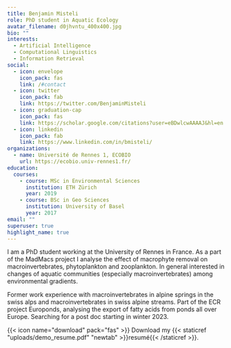 ```yaml
---
title: Benjamin Misteli
role: PhD student in Aquatic Ecology
avatar_filename: d0jhvntu_400x400.jpg
bio: ""
interests:
  - Artificial Intelligence
  - Computational Linguistics
  - Information Retrieval
social:
  - icon: envelope
    icon_pack: fas
    link: /#contact
  - icon: twitter
    icon_pack: fab
    link: https://twitter.com/BenjaminMisteli
  - icon: graduation-cap
    icon_pack: fas
    link: https://scholar.google.com/citations?user=eBDwlcwAAAAJ&hl=en
  - icon: linkedin
    icon_pack: fab
    link: https://www.linkedin.com/in/bmisteli/
organizations:
  - name: Université de Rennes 1, ECOBIO
    url: https://ecobio.univ-rennes1.fr/
education:
  courses:
    - course: MSc in Environmental Sciences
      institution: ETH Zürich
      year: 2019
    - course: BSc in Geo Sciences
      institution: University of Basel
      year: 2017
email: ""
superuser: true
highlight_name: true
---
```

I am a PhD student working at the University of Rennes in France. As a part of the MadMacs project I analyse the effect of macrophyte removal on macroinvertebrates, phytoplankton and zooplankton. In general interested in changes of aquatic communities (especially macroinvertebrates) among environmental gradients.

Former work experience with macroinvertebrates in alpine springs in the swiss alps and macroinvertebrates in swiss alpine streams. Part of the ECR project Europonds, analysing the export of fatty acids from ponds all over Europe. Searching for a post doc starting in winter 2023.

{{< icon name="download" pack="fas" >}} Download my {{< staticref "uploads/demo_resume.pdf" "newtab" >}}resumé{{< /staticref >}}.